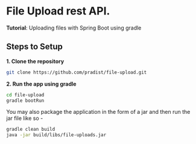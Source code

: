 # File Upload rest API.

**Tutorial**: Uploading files with Spring Boot using gradle

## Steps to Setup

**1. Clone the repository** 

```bash
git clone https://github.com/pradist/file-upload.git
```

**2. Run the app using gradle**

```bash
cd file-upload
gradle bootRun
```

You may also package the application in the form of a jar and then run the jar file like so -

```bash
gradle clean build
java -jar build/libs/file-uploads.jar
```